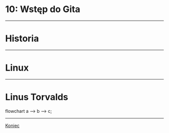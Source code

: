 <!-- .slide: data-background="#eee" -->
# 10: Wstęp do Gita

------
# Historia

------
# Linux

---
# Linus Torvalds

<div class=mermaid>
flowchart
    a --> b --> c;
</div>

------
[Koniec](./)

